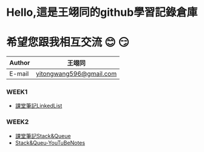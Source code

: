 Hello,這是王翊同的github學習記錄倉庫
==================
希望您跟我相互交流 :blush: :smirk:
=============================================


|Author|王翊同|
|---|---
|E-mail|yitongwang596@gmail.com

### WEEK1
* [課堂筆記LinkedList](https://github.com/Walton0716/WaltonRepository/blob/master/WEEK1/LearningNote20190924.txt)

### WEEK2
* [課堂筆記Stack&Queue](https://github.com/Walton0716/WaltonRepository/blob/master/WEEK2/Stack%26Queue.md)
* [Stack&Queu-YouTuBeNotes](https://github.com/Walton0716/WaltonRepository/blob/master/WEEK2/Stack%26Queue-YouTuBe視頻筆記.md)
